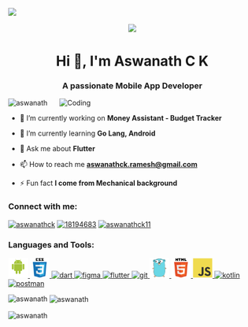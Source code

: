 ![](https://hit.yhype.me/github/profile?user_id=65846325)
<p align="center">
  <img src="https://i.pinimg.com/originals/09/3f/18/093f1861fc92b3a0ba497ece177b27e6.gif" height="550">
</p>


<h1 align="center">Hi 👋, I'm Aswanath C K</h1>
<h3 align="center">A passionate Mobile App Developer</h3>


<img align="right" alt="Coding" width="400" src="https://www.fegno.com/wp-content/uploads/2022/03/mobile-app-development-company.gif">


<p align="left"> <img src="https://komarev.com/ghpvc/?username=aswanath&label=Profile%20views&color=0e75b6&style=flat" alt="aswanath" /> </p>

- 🔭 I’m currently working on **Money Assistant - Budget Tracker**

- 🌱 I’m currently learning **Go Lang, Android**

- 💬 Ask me about **Flutter**

- 📫 How to reach me **aswanathck.ramesh@gmail.com**

- ⚡ Fun fact **I come from Mechanical background**

<h3 align="left">Connect with me:</h3>
<p align="left">
<a href="https://linkedin.com/in/aswanathck" target="blank"><img align="center" src="https://raw.githubusercontent.com/rahuldkjain/github-profile-readme-generator/master/src/images/icons/Social/linked-in-alt.svg" alt="aswanathck" height="30" width="40" /></a>
<a href="https://stackoverflow.com/users/18194683" target="blank"><img align="center" src="https://raw.githubusercontent.com/rahuldkjain/github-profile-readme-generator/master/src/images/icons/Social/stack-overflow.svg" alt="18194683" height="30" width="40" /></a>
<a href="https://instagram.com/aswanathck11" target="blank"><img align="center" src="https://raw.githubusercontent.com/rahuldkjain/github-profile-readme-generator/master/src/images/icons/Social/instagram.svg" alt="aswanathck11" height="30" width="40" /></a>
</p>

<h3 align="left">Languages and Tools:</h3>
<p align="left"> <a href="https://developer.android.com" target="_blank" rel="noreferrer"> <img src="https://raw.githubusercontent.com/devicons/devicon/master/icons/android/android-original-wordmark.svg" alt="android" width="40" height="40"/> </a> <a href="https://www.w3schools.com/css/" target="_blank" rel="noreferrer"> <img src="https://raw.githubusercontent.com/devicons/devicon/master/icons/css3/css3-original-wordmark.svg" alt="css3" width="40" height="40"/> </a> <a href="https://dart.dev" target="_blank" rel="noreferrer"> <img src="https://www.vectorlogo.zone/logos/dartlang/dartlang-icon.svg" alt="dart" width="40" height="40"/> </a> <a href="https://www.figma.com/" target="_blank" rel="noreferrer"> <img src="https://www.vectorlogo.zone/logos/figma/figma-icon.svg" alt="figma" width="40" height="40"/> </a> <a href="https://flutter.dev" target="_blank" rel="noreferrer"> <img src="https://www.vectorlogo.zone/logos/flutterio/flutterio-icon.svg" alt="flutter" width="40" height="40"/> </a> <a href="https://git-scm.com/" target="_blank" rel="noreferrer"> <img src="https://www.vectorlogo.zone/logos/git-scm/git-scm-icon.svg" alt="git" width="40" height="40"/> </a> <a href="https://golang.org" target="_blank" rel="noreferrer"> <img src="https://raw.githubusercontent.com/devicons/devicon/master/icons/go/go-original.svg" alt="go" width="40" height="40"/> </a> <a href="https://www.w3.org/html/" target="_blank" rel="noreferrer"> <img src="https://raw.githubusercontent.com/devicons/devicon/master/icons/html5/html5-original-wordmark.svg" alt="html5" width="40" height="40"/> </a> <a href="https://developer.mozilla.org/en-US/docs/Web/JavaScript" target="_blank" rel="noreferrer"> <img src="https://raw.githubusercontent.com/devicons/devicon/master/icons/javascript/javascript-original.svg" alt="javascript" width="40" height="40"/> </a> <a href="https://kotlinlang.org" target="_blank" rel="noreferrer"> <img src="https://www.vectorlogo.zone/logos/kotlinlang/kotlinlang-icon.svg" alt="kotlin" width="40" height="40"/> </a> <a href="https://postman.com" target="_blank" rel="noreferrer"> <img src="https://www.vectorlogo.zone/logos/getpostman/getpostman-icon.svg" alt="postman" width="40" height="40"/> </a> </p>

<p><img align="left" src="https://github-readme-stats.vercel.app/api/top-langs?username=aswanath&show_icons=true&locale=en&layout=compact" alt="aswanath" /></p>

<p>&nbsp;<img align="center" src="https://github-readme-stats.vercel.app/api?username=aswanath&show_icons=true&locale=en" alt="aswanath" /></p>

<p><img align="center" src="https://github-readme-streak-stats.herokuapp.com/?user=aswanath&" alt="aswanath" /></p>

